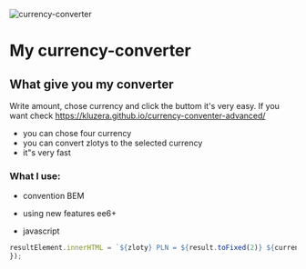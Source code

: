 ![currency-converter](https://i.postimg.cc/SKptWWTq/Animation.gif)
# My currency-converter
## What give you my converter
  Write amount, chose currency and click the buttom it's very easy. If you want check https://kluzera.github.io/currency-conventer-advanced/
- you can chose four currency
- you can convert zlotys to the selected currency
- it"s very fast
### What I use:
- convention BEM

- using new features ee6+

- javascript
```javascript
resultElement.innerHTML = `${zloty} PLN = ${result.toFixed(2)} ${currency}`;
});
